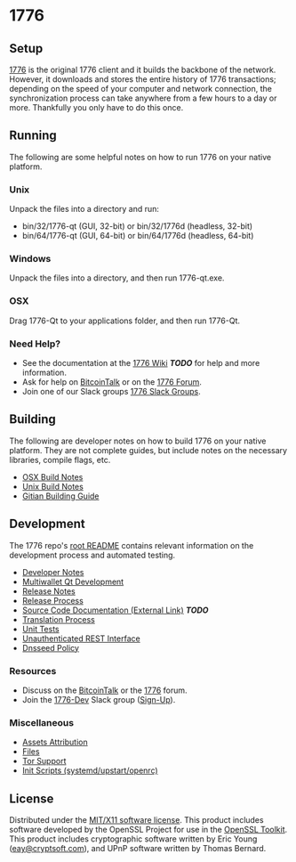 1776
=====================

Setup
---------------------
[1776](https://freedom.social/) is the original 1776 client and it builds the backbone of the network. However, it downloads and stores the entire history of 1776 transactions; depending on the speed of your computer and network connection, the synchronization process can take anywhere from a few hours to a day or more. Thankfully you only have to do this once.

Running
---------------------
The following are some helpful notes on how to run 1776 on your native platform.

### Unix

Unpack the files into a directory and run:

- bin/32/1776-qt (GUI, 32-bit) or bin/32/1776d (headless, 32-bit)
- bin/64/1776-qt (GUI, 64-bit) or bin/64/1776d (headless, 64-bit)

### Windows

Unpack the files into a directory, and then run 1776-qt.exe.

### OSX

Drag 1776-Qt to your applications folder, and then run 1776-Qt.

### Need Help?

* See the documentation at the [1776 Wiki](https://en.bitcoin.it/wiki/Main_Page) ***TODO***
for help and more information.
* Ask for help on [BitcoinTalk](https://bitcointalk.org/index.php?topic=1262920.0) or on the [1776 Forum](http://forum.1776.org/).
* Join one of our Slack groups [1776 Slack Groups](https://1776.org/slack-logins/).

Building
---------------------
The following are developer notes on how to build 1776 on your native platform. They are not complete guides, but include notes on the necessary libraries, compile flags, etc.

- [OSX Build Notes](build-osx.md)
- [Unix Build Notes](build-unix.md)
- [Gitian Building Guide](gitian-building.md)

Development
---------------------
The 1776 repo's [root README](https://github.com/1776-Token/1776/blob/master/README.md) contains relevant information on the development process and automated testing.

- [Developer Notes](developer-notes.md)
- [Multiwallet Qt Development](multiwallet-qt.md)
- [Release Notes](release-notes.md)
- [Release Process](release-process.md)
- [Source Code Documentation (External Link)](https://dev.visucore.com/bitcoin/doxygen/) ***TODO***
- [Translation Process](translation_process.md)
- [Unit Tests](unit-tests.md)
- [Unauthenticated REST Interface](REST-interface.md)
- [Dnsseed Policy](dnsseed-policy.md)

### Resources

* Discuss on the [BitcoinTalk](https://bitcointalk.org/index.php?topic=1262920.0) or the [1776](http://forum.1776.org/) forum.
* Join the [1776-Dev](https://1776-dev.slack.com/) Slack group ([Sign-Up](https://1776-dev.herokuapp.com/)).

### Miscellaneous
- [Assets Attribution](assets-attribution.md)
- [Files](files.md)
- [Tor Support](tor.md)
- [Init Scripts (systemd/upstart/openrc)](init.md)

License
---------------------
Distributed under the [MIT/X11 software license](http://www.opensource.org/licenses/mit-license.php).
This product includes software developed by the OpenSSL Project for use in the [OpenSSL Toolkit](https://www.openssl.org/). This product includes
cryptographic software written by Eric Young ([eay@cryptsoft.com](mailto:eay@cryptsoft.com)), and UPnP software written by Thomas Bernard.
